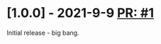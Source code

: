 # [1.0.0] - 2021-9-9 [PR: #1](https://github.com/aksio-system/Specifications/pull/1)
Initial release - big bang.


